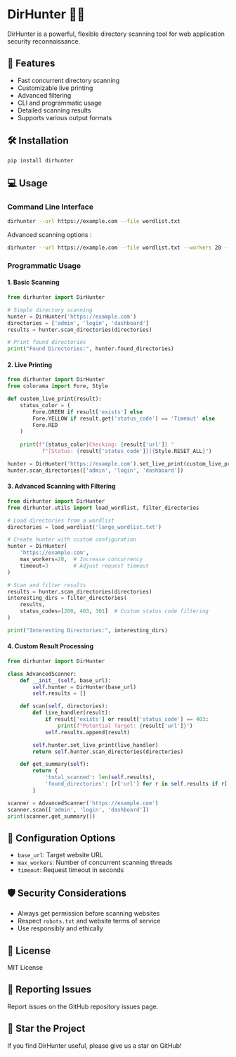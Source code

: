 # DirHunter 🕵️‍♀️

DirHunter is a powerful, flexible directory scanning tool for web application security reconnaissance.

## 🚀 Features

- Fast concurrent directory scanning
- Customizable live printing
- Advanced filtering
- CLI and programmatic usage
- Detailed scanning results
- Supports various output formats

## 🛠 Installation

```bash
pip install dirhunter
```

## 💻 Usage

### Command Line Interface

```bash
dirhunter --url https://example.com --file wordlist.txt
```

Advanced scanning options :

```bash
dirhunter --url https://example.com --file wordlist.txt --workers 20 --verbose
```

### Programmatic Usage

#### 1. Basic Scanning

```python
from dirhunter import DirHunter

# Simple directory scanning
hunter = DirHunter('https://example.com')
directories = ['admin', 'login', 'dashboard']
results = hunter.scan_directories(directories)

# Print found directories
print("Found Directories:", hunter.found_directories)
```

#### 2. Live Printing

```python
from dirhunter import DirHunter
from colorama import Fore, Style

def custom_live_print(result):
    status_color = (
        Fore.GREEN if result['exists'] else 
        Fore.YELLOW if result.get('status_code') == 'Timeout' else 
        Fore.RED
    )
    
    print(f"{status_color}Checking: {result['url']} "
           f"[Status: {result['status_code']}]{Style.RESET_ALL}")

hunter = DirHunter('https://example.com').set_live_print(custom_live_print)
hunter.scan_directories(['admin', 'login', 'dashboard'])
```

#### 3. Advanced Scanning with Filtering

```python
from dirhunter import DirHunter
from dirhunter.utils import load_wordlist, filter_directories

# Load directories from a wordlist
directories = load_wordlist('large_wordlist.txt')

# Create hunter with custom configuration
hunter = DirHunter(
    'https://example.com', 
    max_workers=20,  # Increase concurrency
    timeout=3        # Adjust request timeout
)

# Scan and filter results
results = hunter.scan_directories(directories)
interesting_dirs = filter_directories(
    results, 
    status_codes=[200, 403, 301]  # Custom status code filtering
)

print("Interesting Directories:", interesting_dirs)
```

#### 4. Custom Result Processing

```python
from dirhunter import DirHunter

class AdvancedScanner:
    def __init__(self, base_url):
        self.hunter = DirHunter(base_url)
        self.results = []

    def scan(self, directories):
        def live_handler(result):
            if result['exists'] or result['status_code'] == 403:
                print(f"Potential Target: {result['url']}")
            self.results.append(result)

        self.hunter.set_live_print(live_handler)
        return self.hunter.scan_directories(directories)

    def get_summary(self):
        return {
            'total_scanned': len(self.results),
            'found_directories': [r['url'] for r in self.results if r['exists']]
        }

scanner = AdvancedScanner('https://example.com')
scanner.scan(['admin', 'login', 'dashboard'])
print(scanner.get_summary())
```

## 🔧 Configuration Options

- `base_url`: Target website URL
- `max_workers`: Number of concurrent scanning threads
- `timeout`: Request timeout in seconds


## 🛡 Security Considerations

- Always get permission before scanning websites
- Respect `robots.txt` and website terms of service
- Use responsibly and ethically


## 📝 License

MIT License

## 🐛 Reporting Issues

Report issues on the GitHub repository issues page.

## 🌟 Star the Project

If you find DirHunter useful, please give us a star on GitHub!